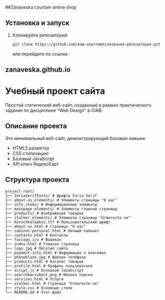 ##Zanaveska courtain online shop

## Установка и запуск

1. Клонируйте репозиторий:
   ```bash
   git clone https://github.com/ваш-username/название-репозитория.git
   ```
   или перейдите по ссылке : 
## zanaveska.github.io

# Учебный проект сайта

Простой статический веб-сайт, созданный в рамках практического задания по дисциплине "Web Design" в CIAB.

## Описание проекта

Это минимальный веб-сайт, демонстрирующий базовые навыки:
- HTML5 разметку
- CSS стилизацию
- Базовый JavaScript 
- API ключ ЯндексКарт
  
## Структура проекта
```
project-root/
├── InriaSerifFonts/ # Шрифты Inria Serif
├── about-us_elements/ # Элементы страницы "О нас"
├── info_items/ # Информационные элементы
├── mainpage_elements/ # Элементы главной страницы
├── products/ # Изображения товаров
├── stalker_elements/ # Элементы страницы "Urmareste-ne"
├── Kurochkalapkoi.ttf # Пользовательский шрифт
├── about-us.html # Страница "О нас"
├── cabinet-personal.html # Личный кабинет
├── contacts.html # Контакты
├── favlogo.ico # Фавикон
├── index.html # Главная страница
├── logo.jpg # Логотип сайта
├── payment-info.html # Информация о платежах
├── phoneblank.jpg # Шаблон телефона
├── products.html # Каталог товаров
├── profile.html # Профиль пользователя
├── script.js # Основной JavaScript
├── searchbarsubmit.png # Иконка поиска
├── services.html # Услуги
├── stalker.html # Страница "Urmareste-ne"
├── style.css # Основные стили
└── README.md # Этот файл
```

